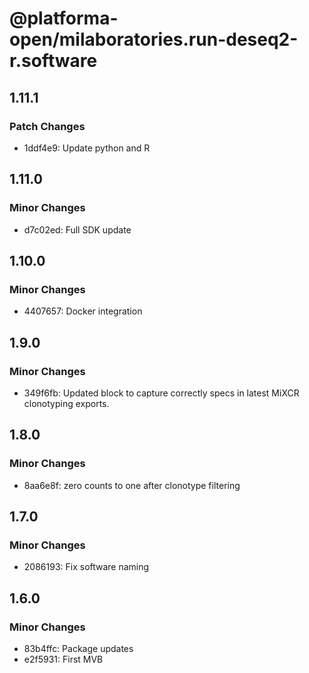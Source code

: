 # @platforma-open/milaboratories.run-deseq2-r.software

## 1.11.1

### Patch Changes

- 1ddf4e9: Update python and R

## 1.11.0

### Minor Changes

- d7c02ed: Full SDK update

## 1.10.0

### Minor Changes

- 4407657: Docker integration

## 1.9.0

### Minor Changes

- 349f6fb: Updated block to capture correctly specs in latest MiXCR clonotyping exports.

## 1.8.0

### Minor Changes

- 8aa6e8f: zero counts to one after clonotype filtering

## 1.7.0

### Minor Changes

- 2086193: Fix software naming

## 1.6.0

### Minor Changes

- 83b4ffc: Package updates
- e2f5931: First MVB
